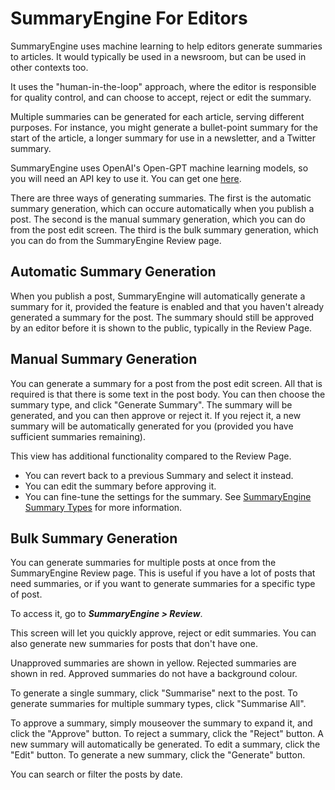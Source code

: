 # SummaryEngine For Editors

SummaryEngine uses machine learning to help editors generate summaries to articles. It would typically be used in a newsroom, but can be used in other contexts too. 

It uses the "human-in-the-loop" approach, where the editor is responsible for quality control, and can choose to accept, reject or edit the summary.

Multiple summaries can be generated for each article, serving different purposes. For instance, you might generate a bullet-point summary for the start of the article, a longer summary for use in a newsletter, and a Twitter summary.

SummaryEngine uses OpenAI's Open-GPT machine learning models, so you will need an API key to use it. You can get one [here](https://beta.openai.com/).

There are three ways of generating summaries. The first is the automatic summary generation, which can occure automatically when you publish a post. The second is the manual summary generation, which you can do from the post edit screen. The third is the bulk summary generation, which you can do from the SummaryEngine Review page.

## Automatic Summary Generation

When you publish a post, SummaryEngine will automatically generate a summary for it, provided the feature is enabled and that you haven't already generated a summary for the post. The summary should still be approved by an editor before it is shown to the public, typically in the Review Page.

## Manual Summary Generation

You can generate a summary for a post from the post edit screen. All that is required is that there is some text in the post body. You can then choose the summary type, and click "Generate Summary". The summary will be generated, and you can then approve or reject it. If you reject it, a new summary will be automatically generated for you (provided you have sufficient summaries remaining).

This view has additional functionality compared to the Review Page. 

- You can revert back to a previous Summary and select it instead. 
- You can edit the summary before approving it.
- You can fine-tune the settings for the summary. See [SummaryEngine Summary Types](admins.md#summaryengine-summary-types) for more information.

## Bulk Summary Generation

You can generate summaries for multiple posts at once from the SummaryEngine Review page. This is useful if you have a lot of posts that need summaries, or if you want to generate summaries for a specific type of post.

To access it, go to ***SummaryEngine > Review***.

This screen will let you quickly approve, reject or edit summaries. You can also generate new summaries for posts that don't have one.

Unapproved summaries are shown in yellow. Rejected summaries are shown in red. Approved summaries do not have a background colour. 

To generate a single summary, click "Summarise" next to the post. To generate summaries for multiple summary types, click "Summarise All".

To approve a summary, simply mouseover the summary to expand it, and click the "Approve" button. To reject a summary, click the "Reject" button. A new summary will automatically be generated. To edit a summary, click the "Edit" button. To generate a new summary, click the "Generate" button.

You can search or filter the posts by date.